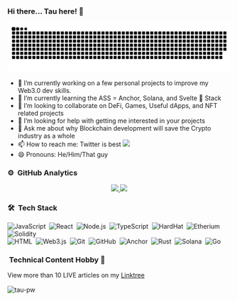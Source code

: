 ### Hi there... Tau here! 👋

<div align="center">
  <a href="https://1999azzar.github.io/1999AZZAR/">
  <img  src="https://github.com/1999AZZAR/1999AZZAR/blob/main/resources/img/grid-snake.svg"
       alt="snake" /></a>
</div>


- 🔭 I’m currently working on a few personal projects to improve my Web3.0 dev skills. 
- 🌱 I’m currently learning the ASS = Anchor, Solana, and Svelte 🍑 Stack
- 👯 I’m looking to collaborate on DeFi, Games, Useful dApps, and NFT related projects
- 🤔 I’m looking for help with getting me interested in your projects
- 💬 Ask me about why Blockchain development will save the Crypto industry as a whole
- 📫 How to reach me: Twitter is best <a href="https://twitter.com/rusiqe"><img src="https://img.shields.io/badge/-twitter?style=flat&logo=Twitter&logoColor=white"/></a>
- 😄 Pronouns: He/Him/That guy

### ⚙️ &nbsp;GitHub Analytics

<p align="center">
<a href="https://github.com/AVS1508">
  <img height="180em" src="https://github-readme-stats-eight-theta.vercel.app/api?username=rusiqe&show_icons=true&theme=algolia&include_all_commits=true&count_private=true"/>
  <img height="180em" src="https://github-readme-stats-eight-theta.vercel.app/api/top-langs/?username=rusiqe&layout=compact&langs_count=8&theme=algolia"/>
</a>
</p>

### 🛠 &nbsp;Tech Stack

![JavaScript](https://img.shields.io/badge/-JavaScript-05122A?style=flat&logo=javascript)&nbsp;
![React](https://img.shields.io/badge/-React-05122A?style=flat&logo=react)&nbsp;
![Node.js](https://img.shields.io/badge/-Node.js-05122A?style=flat&logo=node.js)&nbsp;
![TypeScript](https://img.shields.io/badge/-TypeScript-05122A?style=flat&logo=TypeScript)&nbsp;
![HardHat](https://img.shields.io/badge/-HardHat-05122A?style=flat&logo=HardHat)&nbsp;
![Etherium](https://img.shields.io/badge/-Etherium-05122A?style=flat&logo=Etherium)&nbsp;
![Solidity](https://img.shields.io/badge/-Solidity-05122A?style=flat&logo=Solidity)\
![HTML](https://img.shields.io/badge/-HTML-05122A?style=flat&logo=HTML5)&nbsp;
![Web3.js](https://img.shields.io/badge/-Web3.js-05122A?style=flat&logo=web3.js&logoColor=1572B6)&nbsp;
![Git](https://img.shields.io/badge/-Git-05122A?style=flat&logo=git)&nbsp;
![GitHub](https://img.shields.io/badge/-GitHub-05122A?style=flat&logo=github)&nbsp;
![Anchor](https://img.shields.io/badge/-Anchor-05122A?style=flat&logo=Anchor)&nbsp;
![Rust](https://img.shields.io/badge/-Rust-05122A?style=flat&logo=Rust)&nbsp;
![Solana](https://img.shields.io/badge/-Solana-05122A?style=flat&logo=Solana)&nbsp;
![Go](https://img.shields.io/badge/-Go-05122A?style=flat&logo=Go)&nbsp;

### &nbsp;Technical Content Hobby 🎋

View more than 10 LIVE articles on my [Linktree](https://linktr.ee/rus1Q3?utm_source=linktree_profile_share&ltsid=b0421f6a-fbbe-4143-8028-84b69d97e2c1)

<p><img align="center" src="https://github.com/Adam-pw/Adam-pw/blob/main/animation_500_kxa883sd.gif" alt="tau-pw" /></p>
